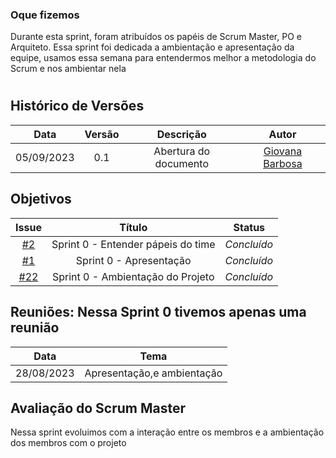 ### Oque fizemos

 Durante esta sprint, foram atribuídos os papéis de Scrum Master, PO e Arquiteto. Essa sprint foi dedicada a ambientação e apresentação da equipe, usamos essa semana para entendermos melhor a metodologia do Scrum e nos ambientar nela

#

## Histórico de Versões

| Data       | Versão | Descrição                                 | Autor             |
| :--------: | :----: | :--------------------:                    | :---------------: |
| 05/09/2023 |  0.1   | Abertura do documento                     | [Giovana Barbosa ](https://github.com/gio221) |

## Objetivos

|                            Issue                             |              Título               |                    Status                     |
| :----------------------------------------------------------: | :-------------------------------: | :-------------------------------------------------: |
| [#2](https://github.com/unb-mds/2023-2-Squad07/issues/2) |  Sprint 0 - Entender pápeis do time  | _Concluído_ |
| [#1](https://github.com/unb-mds/2023-2-Squad07/issues/1) | Sprint 0 - Apresentação | _Concluído_ |
| [#22](https://github.com/unb-mds/2023-2-Squad07/issues/22) | Sprint 0 - Ambientação do Projeto |  _Concluído_|

## Reuniões: Nessa Sprint 0 tivemos apenas uma reunião

| Data       | Tema                             
| :---------:| :--------------------------:      
| 28/08/2023 | Apresentação,e ambientação   

## Avaliação do Scrum Master

Nessa sprint evoluimos com a interação entre os membros e a ambientação dos membros com o projeto 